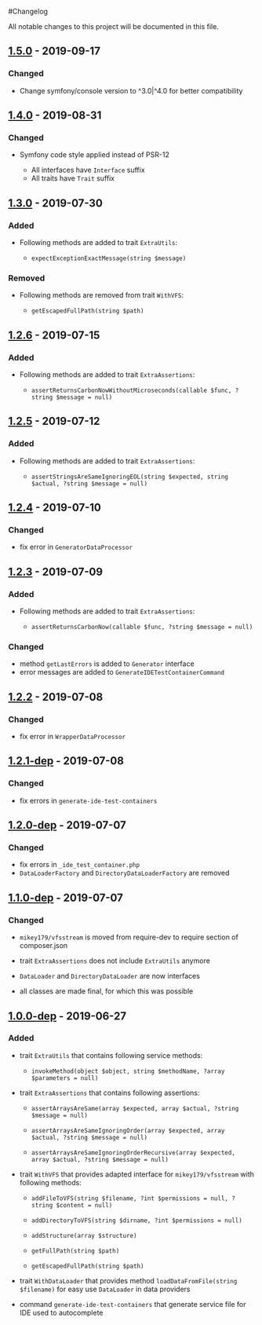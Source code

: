#Changelog

All notable changes to this project will be documented in this file.

## [1.5.0](https://github.com/raptor-mvk/test-utils/compare/v1.4.0...v1.5.0) - 2019-09-17
### Changed
- Change symfony/console version to ^3.0|^4.0 for better compatibility

## [1.4.0](https://github.com/raptor-mvk/test-utils/compare/v1.3.0...v1.4.0) - 2019-08-31
### Changed
- Symfony code style applied instead of PSR-12

  - All interfaces have  `Interface` suffix
  - All traits have `Trait` suffix

## [1.3.0](https://github.com/raptor-mvk/test-utils/compare/v1.2.6...v1.3.0) - 2019-07-30
### Added
- Following methods are added to trait `ExtraUtils`:

  - `expectExceptionExactMessage(string $message)`
### Removed
- Following methods are removed from trait `WithVFS`:
  
  - `getEscapedFullPath(string $path)`

## [1.2.6](https://github.com/raptor-mvk/test-utils/compare/v1.2.5...v1.2.6) - 2019-07-15
### Added
- Following methods are added to trait `ExtraAssertions`:

  - `assertReturnsCarbonNowWithoutMicroseconds(callable $func, ?string $message
  = null)`

## [1.2.5](https://github.com/raptor-mvk/test-utils/compare/v1.2.4...v1.2.5) - 2019-07-12
### Added
- Following methods are added to trait `ExtraAssertions`:

  - `assertStringsAreSameIgnoringEOL(string $expected, string $actual, ?string
  $message = null)`

## [1.2.4](https://github.com/raptor-mvk/test-utils/compare/v1.2.3...v1.2.4) - 2019-07-10
### Changed

- fix error in `GeneratorDataProcessor`

## [1.2.3](https://github.com/raptor-mvk/test-utils/compare/v1.2.2...v1.2.3) - 2019-07-09
### Added
- Following methods are added to trait `ExtraAssertions`:
 
  - `assertReturnsCarbonNow(callable $func, ?string $message = null)`

### Changed
- method `getLastErrors` is added to `Generator` interface
- error messages are added to `GenerateIDETestContainerCommand`

## [1.2.2](https://github.com/raptor-mvk/test-utils/compare/v1.2.1-dep...v1.2.2) - 2019-07-08
### Changed
- fix error in `WrapperDataProcessor`

## [1.2.1-dep](https://github.com/raptor-mvk/test-utils/compare/v1.2.0-dep...v1.2.1-dep) - 2019-07-08
### Changed
- fix errors in `generate-ide-test-containers`

## [1.2.0-dep](https://github.com/raptor-mvk/test-utils/compare/v1.1.0-dep...v1.2.0-dep) - 2019-07-07
### Changed
- fix errors in `_ide_test_container.php`
- `DataLoaderFactory` and `DirectoryDataLoaderFactory` are removed

## [1.1.0-dep](https://github.com/raptor-mvk/test-utils/compare/v1.0.0-dep...v1.1.0-dep) - 2019-07-07
### Changed

- `mikey179/vfsstream` is moved from require-dev to require section of
composer.json

- trait `ExtraAssertions` does not include `ExtraUtils` anymore

- `DataLoader` and `DirectoryDataLoader` are now interfaces

- all classes are made final, for which this was possible

## [1.0.0-dep](https://github.com/raptor-mvk/test-utils/releases/tag/v1.0.0-dep) - 2019-06-27
### Added
- trait `ExtraUtils` that contains following service methods:

  - `invokeMethod(object $object, string $methodName, ?array
  $parameters = null)`

- trait `ExtraAssertions` that contains following assertions:

  - `assertArraysAreSame(array $expected, array $actual, ?string $message =
  null)`
  
  - `assertArraysAreSameIgnoringOrder(array $expected, array $actual, ?string
  $message = null)`
  
  - `assertArraysAreSameIgnoringOrderRecursive(array $expected, array $actual,
  ?string $message = null)`

- trait `WithVFS` that provides adapted interface for `mikey179/vfsstream` with
following methods:

  - `addFileToVFS(string $filename, ?int $permissions = null, ?string $content =
  null)`

  - `addDirectoryToVFS(string $dirname, ?int $permissions = null)`

  - `addStructure(array $structure)`

  - `getFullPath(string $path)`

  - `getEscapedFullPath(string $path)`

- trait `WithDataLoader` that provides method `loadDataFromFile(string
$filename)` for easy use `DataLoader` in data providers

- command `generate-ide-test-containers` that generate service file for IDE used
to autocomplete